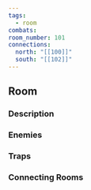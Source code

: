 ```yaml
---
tags:
  - room
combats: 
room_number: 101
connections:
  north: "[[100]]"
  south: "[[102]]"
---
```


## Room 
### Description

### Enemies

### Traps

### Connecting Rooms

